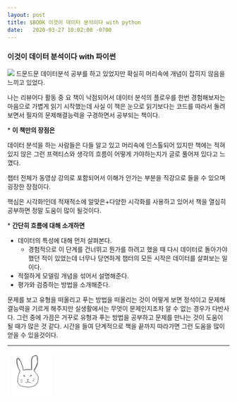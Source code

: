 ```yaml
---
layout: post
title: $BOOK 이것이 데이터 분석이다 with python
date:   2020-03-27 10:02:00 -0700
---
```


### 이것이 데이터 분석이다 with 파이썬

<img src="https://user-images.githubusercontent.com/11007191/77760718-25c1cb80-707a-11ea-8375-398154090271.jpeg" width="120">
드문드문 데이터분석 공부를 하고 있었지만 확실히 머리속에 개념이 잡히지 않음을 느끼고 있었다.

나는 리뷰어다 활동 중 요 책이 낙점되어서 데이터 분석의 플로우를 한번 경험해보자는 마음으로 가볍게 읽기 시작했는데 사실 이 책은 눈으로 읽기보다는 코드를 따라서 돌려보면서 필자의 문제해결능력을 구경하면서 공부되는 책이다.



\* **이 책만의 장점은**

데이터 분석을 하는 사람들은 다들 알고 있고 머리속에 인스톨되어 있지만 책에는 적혀있지 않은 그런 프랙티스와 생각의 흐름이 어떻게 가야하는지가 글로 풀어져 있다고 느꼈다.

챕터 전체가 동영상 강의로 포함되어서 이해가 안가는 부분을 직강으로 들을 수 있으며 굉장한 장점이다.

핵심은 시각화!인데 적재적소에 알맞은+다양한 시각화를 사용하고 있어서 책을 열심히 공부하면 정말 도움이 많이 될것이다.


\* **간단히 흐름에 대해 소개하면**

- 데이터의 특성에 대해 먼저 살펴본다.
  	- 경험적으로 이 단계를 건너뛰고 뭔가를 하려고 했을 때 다시 데이터로 돌아가야했던 적이 있었는데 너무나 당연하게 챕터의 모든 시작은 데이터를 살펴보는 일이다.
- 적절하게 모델링 개념을 섞어서 설명해준다.
- 평가와 검증하는 방법을 소개해준다.


문제를 보고 유형을 떠올리고 푸는 방법을 떠올리는 것이 어떻게 보면 정석이고 문제해결능력을 기르게 해주지만 실생활에서는 무엇이 문제인지조차 알 수 없는 경우가 다반사다.
그런 중에 가끔은 거꾸로 유형과 푸는 방법을 공부하고 문제를 만나는 것이 도움이 될 때가 많은 것 같다. 시간을 들여 단계적으로 책을 끝까지 따라가면 그런 도움을 많이 얻을 수 있을것이다.



<hr>
<img src="/rabbit.jpg" width="100"/>
